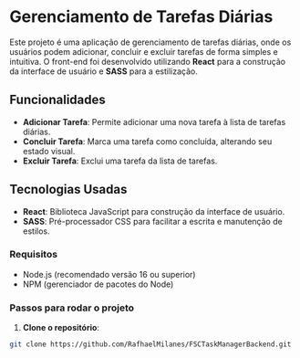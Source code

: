 # Gerenciamento de Tarefas Diárias

Este projeto é uma aplicação de gerenciamento de tarefas diárias, onde os usuários podem adicionar, concluir e excluir tarefas de forma simples e intuitiva. O front-end foi desenvolvido utilizando **React** para a construção da interface de usuário e **SASS** para a estilização.

## Funcionalidades

-   **Adicionar Tarefa**: Permite adicionar uma nova tarefa à lista de tarefas diárias.
-   **Concluir Tarefa**: Marca uma tarefa como concluída, alterando seu estado visual.
-   **Excluir Tarefa**: Exclui uma tarefa da lista de tarefas.

## Tecnologias Usadas

-   **React**: Biblioteca JavaScript para construção da interface de usuário.
-   **SASS**: Pré-processador CSS para facilitar a escrita e manutenção de estilos.

### Requisitos

-   Node.js (recomendado versão 16 ou superior)
-   NPM (gerenciador de pacotes do Node)

### Passos para rodar o projeto

1. **Clone o repositório**:

```bash
git clone https://github.com/RafhaelMilanes/FSCTaskManagerBackend.git
```
